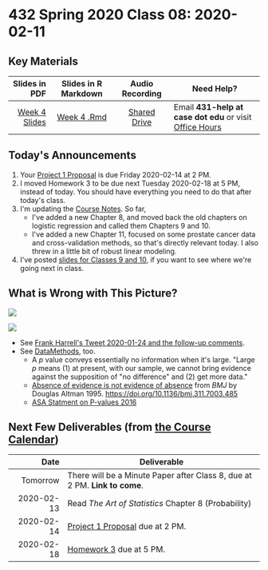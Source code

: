 # 432 Spring 2020 Class 08: 2020-02-11

## Key Materials

Slides in PDF | Slides in R Markdown | Audio Recording | Need Help?
------------: | :------------------: | :--------------: | ---------------------------
[Week 4 Slides](https://github.com/THOMASELOVE/2020-432/blob/master/classes/class08/432_2020_week04.pdf) | [Week 4 .Rmd](https://github.com/THOMASELOVE/2020-432/blob/master/classes/class08/432_2020_week04.Rmd) | [Shared Drive](http://bit.ly/432-2020-audio) | Email **431-help at case dot edu** or visit [Office Hours](https://github.com/THOMASELOVE/2020-432/blob/master/calendar.md#tas-and-office-hours)

## Today's Announcements

1. Your [Project 1 Proposal](https://github.com/THOMASELOVE/2020-432/tree/master/projects/project1) is due Friday 2020-02-14 at 2 PM.
2. I moved Homework 3 to be due next Tuesday 2020-02-18 at 5 PM, instead of today. You should have everything you need to do that after today's class.
3. I'm updating the [Course Notes](https://thomaselove.github.io/2020-432-book/). So far,
    - I've added a new Chapter 8, and moved back the old chapters on logistic regression and called them Chapters 9 and 10.
    - I've added a new Chapter 11, focused on some prostate cancer data and cross-validation methods, so that's directly relevant today. I also threw in a little bit of robust linear modeling.
4. I've posted [slides for Classes 9 and 10](https://github.com/THOMASELOVE/2020-432/tree/master/classes), if you want to see where we're going next in class.

## What is Wrong with This Picture?

![](https://github.com/THOMASELOVE/2020-432/blob/master/classes/class08/Futier_2020_FLASH_JAMA_visual_abstract.png)

![](https://github.com/THOMASELOVE/2020-432/blob/master/classes/class08/Futier_2020_conclusions.PNG)

- See [Frank Harrell's Tweet 2020-01-24 and the follow-up comments](https://twitter.com/f2harrell/status/1220683246507307014).
- See [DataMethods](https://discourse.datamethods.org/t/language-for-communicating-frequentist-results-about-treatment-effects/934), too.
    - A *p* value conveys essentially no information when it's large. "Large *p* means (1) at present, with our sample, we cannot bring evidence against the supposition of "no difference" and (2) get more data."
    - [Absence of evidence is not evidence of absence](https://www.bmj.com/content/311/7003/485) from *BMJ* by Douglas Altman 1995. https://doi.org/10.1136/bmj.311.7003.485
    - [ASA Statment on P-values 2016](https://amstat.tandfonline.com/doi/full/10.1080/00031305.2016.1154108#.W-sCjhBRceY)

## Next Few Deliverables (from [the Course Calendar](https://github.com/THOMASELOVE/2020-432/blob/master/calendar.md))

Date | Deliverable
---------: | -----------------------------------------------------------------------
Tomorrow | There will be a Minute Paper after Class 8, due at 2 PM. **Link to come**.
2020-02-13 | Read *The Art of Statistics* Chapter 8 (Probability)
2020-02-14 | [Project 1 Proposal](https://github.com/THOMASELOVE/2020-432/tree/master/projects/project1) due at 2 PM.
2020-02-18 | [Homework 3](https://github.com/THOMASELOVE/2020-432/tree/master/homework/hw03) due at 5 PM.
